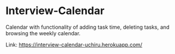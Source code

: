 # Interview-Calendar 
Calendar with functionality of adding task time, deleting tasks, and browsing the weekly calendar.



Link: https://interview-calendar-uchiru.herokuapp.com/

